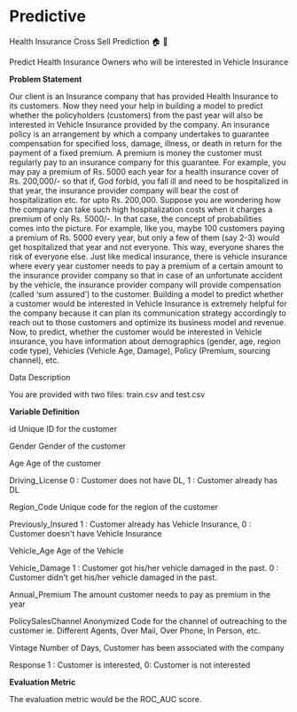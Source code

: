 # Predictive
Health Insurance Cross Sell Prediction 🏠 🏥

Predict Health Insurance Owners who will be interested in Vehicle Insurance


**Problem Statement**

Our client is an Insurance company that has provided Health Insurance to its customers. Now they need your help in building a model to predict whether the policyholders (customers) from the past year will also be interested in Vehicle Insurance provided by the company.
An insurance policy is an arrangement by which a company undertakes to guarantee compensation for specified loss, damage, illness, or death in return for the payment of a fixed premium. A premium is money the customer must regularly pay to an insurance company for this guarantee.
For example, you may pay a premium of Rs. 5000 each year for a health insurance cover of Rs. 200,000/- so that if, God forbid, you fall ill and need to be hospitalized in that year, the insurance provider company will bear the cost of hospitalization etc. for upto Rs. 200,000. Suppose you are wondering how the company can take such high hospitalization costs when it charges a premium of only Rs. 5000/-. In that case, the concept of probabilities comes into the picture. For example, like you, maybe 100 customers paying a premium of Rs. 5000 every year, but only a few of them (say 2-3) would get hospitalized that year and not everyone. This way, everyone shares the risk of everyone else.
Just like medical insurance, there is vehicle insurance where every year customer needs to pay a premium of a certain amount to the insurance provider company so that in case of an unfortunate accident by the vehicle, the insurance provider company will provide compensation (called ‘sum assured’) to the customer.
Building a model to predict whether a customer would be interested in Vehicle Insurance is extremely helpful for the company because it can plan its communication strategy accordingly to reach out to those customers and optimize its business model and revenue.
Now, to predict, whether the customer would be interested in Vehicle insurance, you have information about demographics (gender, age, region code type), Vehicles (Vehicle Age, Damage), Policy (Premium, sourcing channel), etc.



Data Description

You are provided with two files: train.csv and test.csv

**Variable	            Definition**

id	                  Unique ID for the customer

Gender	              Gender of the customer

Age	                  Age of the customer

Driving_License     	0 : Customer does not have DL, 1 : Customer already has DL

Region_Code	          Unique code for the region of the customer

Previously_Insured  	1 : Customer already has Vehicle Insurance, 0 : Customer doesn't have Vehicle Insurance

Vehicle_Age	          Age of the Vehicle

Vehicle_Damage        1 : Customer got his/her vehicle damaged in the past. 0 : Customer didn't get his/her vehicle damaged in the past.

Annual_Premium	      The amount customer needs to pay as premium in the year

PolicySalesChannel  	Anonymized Code for the channel of outreaching to the customer ie. Different Agents, Over Mail, Over Phone, In Person, etc.

Vintage	              Number of Days, Customer has been associated with the company

Response            	1 : Customer is interested, 0: Customer is not interested

**Evaluation Metric**

The evaluation metric would be the ROC_AUC score.

